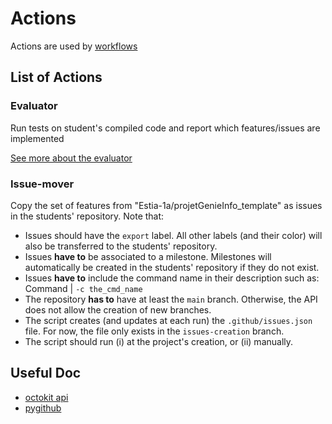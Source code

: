 # Actions

Actions are used by [workflows](/workflows/README.md)

## List of Actions

### Evaluator
Run tests on student's compiled code and report which features/issues are implemented

[See more about the evaluator](./evaluator/README.md)
### Issue-mover
Copy the set of features from "Estia-1a/projetGenieInfo_template" as issues in the students' repository.
Note that:

* Issues should have the `export` label. All other labels (and their color) will also be transferred to the students' repository.
* Issues **have to** be associated to a milestone. Milestones will automatically be created in the students' repository if they do not exist.
* Issues **have to** include the command name in their description such as: Command | `-c the_cmd_name`
* The repository **has to** have at least the `main` branch. Otherwise, the API does not allow the creation of new branches.
* The script creates (and updates at each run) the `.github/issues.json` file. For now, the file only exists in the `issues-creation` branch.
* The script should run (i) at the project's creation, or (ii) manually.


## Useful Doc
- [octokit api](https://octokit.github.io/rest.js/v18#issues)
- [pygithub](https://pygithub.readthedocs.io/en/latest/)
